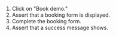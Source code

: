 1. Click on "Book demo."
2. Assert that a booking form is displayed.
3. Complete the booking form.
4. Assert that a success message shows.
